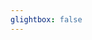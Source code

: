 ```yaml
---
glightbox: false
---
```


<head>
<!-- leaflet-ui -->
<script src="https://unpkg.com/leaflet@1.7.1/dist/leaflet.js"></script>
<script src="https://unpkg.com/leaflet-ui@0.6.0/dist/leaflet-ui.js"></script>

<!-- leaflet-gpx -->
<script src="https://unpkg.com/leaflet-gpx@1.7.0/gpx.js"></script>

<!-- leaflet-elevation -->
<link rel="stylesheet" href="https://unpkg.com/@raruto/leaflet-elevation@2.5.1/dist/leaflet-elevation.min.css" />
<script src="https://unpkg.com/@raruto/leaflet-elevation@2.5.1/dist/leaflet-elevation.min.js"></script>
</head>

<style type="text/css">
#map {
    width: auto;
    height: 600px;
    margin: 0;
}
</style>


<body>

<div id="map"></div>

<script>
	let opts = {
			map: {
				center: [41.4583, 12.7059],
				zoom: 5,
				fullscreenControl: false,
				layersControl: false,
				minimapControl: false,
				searchControl: false,
				locateControl: false,
				pegmanControl: false,
				resizerControl: false,
				gestureHandling: false,
				preferCanvas: true,
				rotate: false,
				zoomControl: {
					position: 'topleft',
				},
			},
			elevationControl: {
				tracks: {
					track_1: {
						url: "https://siroccomeister.github.io/f3/assets/gpx/GDMBR3.gpx",
						color: "#3490dc"
					},
					track_2: {
						url: "https://siroccomeister.github.io/f3/assets/gpx/GDMBR3.gpx",
						color: "#f6993f"
					},
				},
				options: {
					position: "bottomleft",
					theme: "steelblue-theme",
					marker: 'elevation-line',
					collapsed: false,
					detached: true,
					legend: false,
					edgeScale: false,
				},
			},
			layersControl: {
				options: {
					collapsed: false,
				},
			},
		};

		let map = L.map('map', opts.map);

		let controlElevation = L.control.elevation(opts.elevationControl.options).addTo(map);
		let controlLayer = L.control.layers(null, null, opts.layersControl.options).addTo(map);

		let traces = [];
		let tracks = opts.elevationControl.tracks;
		let i = 0;

		for (let track in tracks) {
			loadTrace(track, i++)
		}

		function loadTrace(track, i) {
			let trace = {};

			trace.gpx = new L.GPX(tracks[track].url, {
				async: true,
				index: i,
				marker_options: {
					startIconUrl: null,
					endIconUrl: null,
					shadowUrl: null,
					wptIcons: {
						'': L.divIcon({
							className: 'elevation-waypoint-marker',
							html: '<i class="elevation-waypoint-icon default"></i>',
							iconSize: [30, 30],
							iconAnchor: [8, 30],
						}),
					},
				},
				polyline_options: {
					color: tracks[track].color,
				}
			});

			trace.gpx.on('loaded', function(e) {
				controlLayer.addBaseLayer(e.target, e.target.get_name());
				if (e.target.options.index == 0) {
					setElevationTrace(0);
				} else {
					map.removeLayer(e.target);
				}
			})

			trace.gpx.on("addline", function(e) {
				trace.line = e.line;
			})

			trace.gpx.addTo(map);

			traces.push(trace);
		}

		map.on("baselayerchange", function(e) {
			for (let i in traces) {
				if (traces[i].gpx._leaflet_id == e.layer._leaflet_id) {
					setElevationTrace(e.layer.options.index);
					break;
				}
			}
		});

		function setElevationTrace(index) {
			let trace = traces[index];

			controlElevation.clear();

			// var q = document.querySelector.bind(document);
			controlElevation.addData(trace.line);

			map.fitBounds(trace.gpx.getBounds());

			trace.gpx.setStyle({
				color: 'blue',
				weight: 4,
				opacity: 0.8,
			});

			// q('.totlen .summaryvalue').innerHTML = (trace.gpx.get_distance() / 1000).toFixed(2) + " km";
			// q('.maxele .summaryvalue').innerHTML = trace.gpx.get_elevation_max().toFixed(0) + " m";
			// q('.minele .summaryvalue').innerHTML = trace.gpx.get_elevation_min().toFixed(0) + " m";
		}
	</script>


</body>

